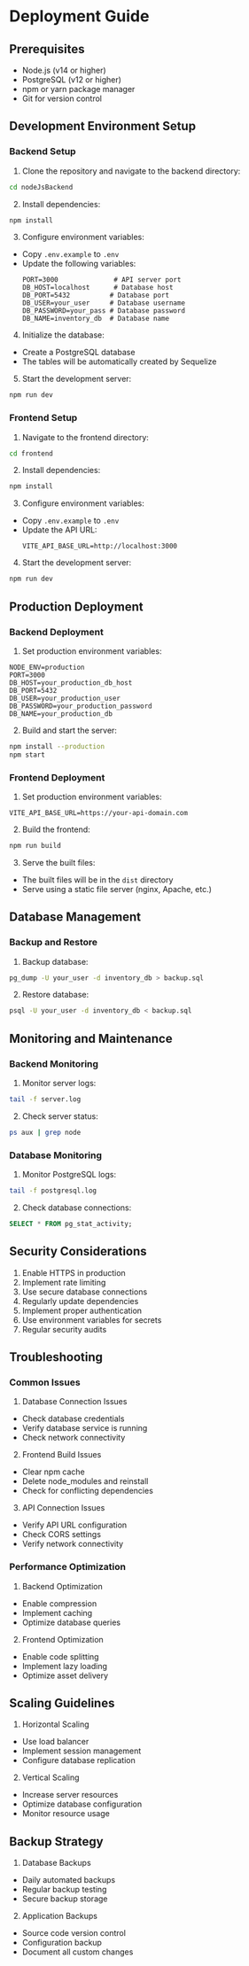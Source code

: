 # Deployment Guide

## Prerequisites

- Node.js (v14 or higher)
- PostgreSQL (v12 or higher)
- npm or yarn package manager
- Git for version control

## Development Environment Setup

### Backend Setup

1. Clone the repository and navigate to the backend directory:
```bash
cd nodeJsBackend
```

2. Install dependencies:
```bash
npm install
```

3. Configure environment variables:
- Copy `.env.example` to `.env`
- Update the following variables:
  ```env
  PORT=3000              # API server port
  DB_HOST=localhost      # Database host
  DB_PORT=5432          # Database port
  DB_USER=your_user     # Database username
  DB_PASSWORD=your_pass # Database password
  DB_NAME=inventory_db  # Database name
  ```

4. Initialize the database:
- Create a PostgreSQL database
- The tables will be automatically created by Sequelize

5. Start the development server:
```bash
npm run dev
```

### Frontend Setup

1. Navigate to the frontend directory:
```bash
cd frontend
```

2. Install dependencies:
```bash
npm install
```

3. Configure environment variables:
- Copy `.env.example` to `.env`
- Update the API URL:
  ```env
  VITE_API_BASE_URL=http://localhost:3000
  ```

4. Start the development server:
```bash
npm run dev
```

## Production Deployment

### Backend Deployment

1. Set production environment variables:
```env
NODE_ENV=production
PORT=3000
DB_HOST=your_production_db_host
DB_PORT=5432
DB_USER=your_production_user
DB_PASSWORD=your_production_password
DB_NAME=your_production_db
```

2. Build and start the server:
```bash
npm install --production
npm start
```

### Frontend Deployment

1. Set production environment variables:
```env
VITE_API_BASE_URL=https://your-api-domain.com
```

2. Build the frontend:
```bash
npm run build
```

3. Serve the built files:
- The built files will be in the `dist` directory
- Serve using a static file server (nginx, Apache, etc.)

## Database Management

### Backup and Restore

1. Backup database:
```bash
pg_dump -U your_user -d inventory_db > backup.sql
```

2. Restore database:
```bash
psql -U your_user -d inventory_db < backup.sql
```

## Monitoring and Maintenance

### Backend Monitoring

1. Monitor server logs:
```bash
tail -f server.log
```

2. Check server status:
```bash
ps aux | grep node
```

### Database Monitoring

1. Monitor PostgreSQL logs:
```bash
tail -f postgresql.log
```

2. Check database connections:
```sql
SELECT * FROM pg_stat_activity;
```

## Security Considerations

1. Enable HTTPS in production
2. Implement rate limiting
3. Use secure database connections
4. Regularly update dependencies
5. Implement proper authentication
6. Use environment variables for secrets
7. Regular security audits

## Troubleshooting

### Common Issues

1. Database Connection Issues
- Check database credentials
- Verify database service is running
- Check network connectivity

2. Frontend Build Issues
- Clear npm cache
- Delete node_modules and reinstall
- Check for conflicting dependencies

3. API Connection Issues
- Verify API URL configuration
- Check CORS settings
- Verify network connectivity

### Performance Optimization

1. Backend Optimization
- Enable compression
- Implement caching
- Optimize database queries

2. Frontend Optimization
- Enable code splitting
- Implement lazy loading
- Optimize asset delivery

## Scaling Guidelines

1. Horizontal Scaling
- Use load balancer
- Implement session management
- Configure database replication

2. Vertical Scaling
- Increase server resources
- Optimize database configuration
- Monitor resource usage

## Backup Strategy

1. Database Backups
- Daily automated backups
- Regular backup testing
- Secure backup storage

2. Application Backups
- Source code version control
- Configuration backup
- Document all custom changes